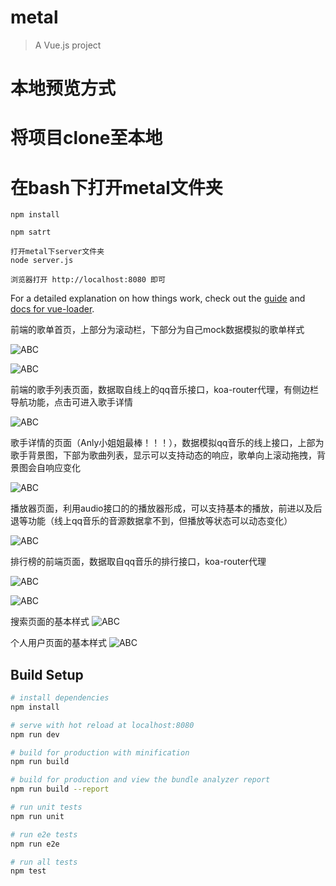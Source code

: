 # metal

> A Vue.js project
# 本地预览方式
# 将项目clone至本地
# 在bash下打开metal文件夹
```
npm install

npm satrt

打开metal下server文件夹
node server.js

浏览器打开 http://localhost:8080 即可
```

For a detailed explanation on how things work, check out the [guide](http://vuejs-templates.github.io/webpack/) and [docs for vue-loader](http://vuejs.github.io/vue-loader).

前端的歌单首页，上部分为滚动栏，下部分为自己mock数据模拟的歌单样式

![ABC](https://github.com/HARUIKUO/metal-music-player/blob/master/src/common/music1.jpg)

![ABC](https://github.com/HARUIKUO/metal-music-player/blob/master/src/common/music6.jpg)

前端的歌手列表页面，数据取自线上的qq音乐接口，koa-router代理，有侧边栏导航功能，点击可进入歌手详情

![ABC](https://github.com/HARUIKUO/metal-music-player/blob/master/src/common/music2.jpg)

歌手详情的页面（Anly小姐姐最棒！！！），数据模拟qq音乐的线上接口，上部为歌手背景图，下部为歌曲列表，显示可以支持动态的响应，歌单向上滚动拖拽，背景图会自响应变化

![ABC](https://github.com/HARUIKUO/metal-music-player/blob/master/src/common/music3.jpg)

播放器页面，利用audio接口的的播放器形成，可以支持基本的播放，前进以及后退等功能（线上qq音乐的音源数据拿不到，但播放等状态可以动态变化）

![ABC](https://github.com/HARUIKUO/metal-music-player/blob/master/src/common/music4.jpg)

排行榜的前端页面，数据取自qq音乐的排行接口，koa-router代理

![ABC](https://github.com/HARUIKUO/metal-music-player/blob/master/src/common/music5.jpg)

![ABC](https://github.com/HARUIKUO/metal-music-player/blob/master/src/common/music7.jpg)

搜索页面的基本样式
![ABC](https://github.com/HARUIKUO/metal-music-player/blob/master/src/common/music8.jpg)

个人用户页面的基本样式
![ABC](https://github.com/HARUIKUO/metal-music-player/blob/master/src/common/music9.jpg)

## Build Setup

``` bash
# install dependencies
npm install

# serve with hot reload at localhost:8080
npm run dev

# build for production with minification
npm run build

# build for production and view the bundle analyzer report
npm run build --report

# run unit tests
npm run unit

# run e2e tests
npm run e2e

# run all tests
npm test
```
